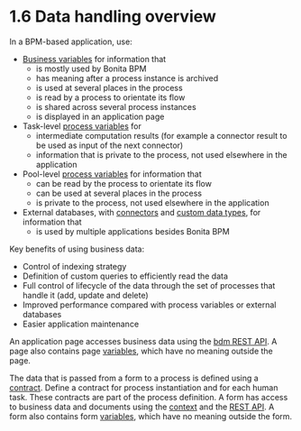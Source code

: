 # 1.6 Data handling overview

In a BPM-based application, use:

* [Business variables](/define-and-deploy-the-bdm.md) for information that
  * is mostly used by Bonita BPM
  * has meaning after a process instance is archived
  * is used at several places in the process
  * is read by a process to orientate its flow
  * is shared across several process instances
  * is displayed in an application page
* Task-level [process variables](/specify-data-in-a-process-definition.md) for 
  * intermediate computation results (for example a connector result to be used as input of the next connector)
  * information that is private to the process, not used elsewhere in the application
* Pool-level [process variables](/specify-data-in-a-process-definition.md) for information that
  * can be read by the process to orientate its flow
  * can be used at several places in the process
  * is private to the process, not used elsewhere in the application
* External databases, with [connectors](/connectivity-overview.md) and [custom data types](/create-a-complex-data-type.md), for information that
  * is used by multiple applications besides Bonita BPM

Key benefits of using business data:

* Control of indexing strategy
* Definition of custom queries to efficiently read the data
* Full control of lifecycle of the data through the set of processes that handle it (add, update and delete)
* Improved performance compared with process variables or external databases
* Easier application maintenance

An application page accesses business data using the [bdm REST API](/bdm-api.md). A page also contains page [variables](/variables.md), which have no meaning outside the page.

The data that is passed from a form to a process is defined using a [contract](/contracts-and-contexts.md). Define a contract for process instantiation and for each human task. 
These contracts are part of the process definition. 
A form has access to business data and documents using the [context](/contracts-and-contexts.md) and the [REST API](/rest-api.md). 
A form also contains form [variables](/variables.md), which have no meaning outside the form.